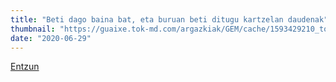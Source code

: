 ```yaml
---
title: "Beti dago baina bat, eta buruan beti ditugu kartzelan daudenak"
thumbnail: "https://guaixe.tok-md.com/argazkiak/GEM/cache/1593429210_tokikom_735x413.jpg"
date: "2020-06-29"
---
```

[Entzun](https://guaixe.eus/altsasu/1593414007112-beti-dago-baina-bat-eta-buruan-beti-ditugu-kartzelan-daudenak)
